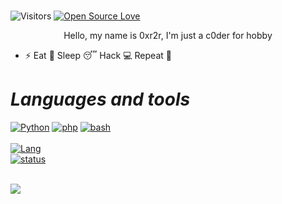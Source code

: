 
<!---

--->

#

  



![Visitors](https://visitor-badge.laobi.icu/badge?page_id=0xr2r.0xr2r)
[![Open Source Love](https://badges.frapsoft.com/os/v1/open-source.svg?v=102)](https://github.com/0xr2r?tab=repositories)

<p align="center">Hello, my name is 0xr2r, I'm just a c0der for hobby</p>

- ⚡ Eat 🍔 Sleep 😴 Hack 💻 Repeat 🔁
#                                                                    *Languages and tools*

[![Python](https://img.shields.io/badge/-Python-black?style=flat&logo=python&link=https://github.com/Beutrano/Python)](https://github.com/https://github.com/extimative/Python)
[![php](https://img.shields.io/badge/php--black?style=flat&logo=php&link=https://github.com/Beutrano/php)](https://github.com/https://github.com/extimative/php)
[![bash](https://img.shields.io/badge/bash--black?style=flat&logo=bash&link=https://github.com/Beutrano/bash)](https://github.com/https://github.com/extimative/bash)
<br><br>
[![Lang](https://github-readme-stats.vercel.app/api/top-langs/?username=0xr2r&layout=compact)](https://github.com/https://github.com/extimative/language)
<br>
[![status](https://github-readme-stats.vercel.app/api?username=0xr2r&show_icons=true)](https://github.com/https://github.com/extimative/status)

  <br>
  
  <img src ="https://github-readme-streak-stats.herokuapp.com/?user=0xr2r&theme=transparent">
 </p>




